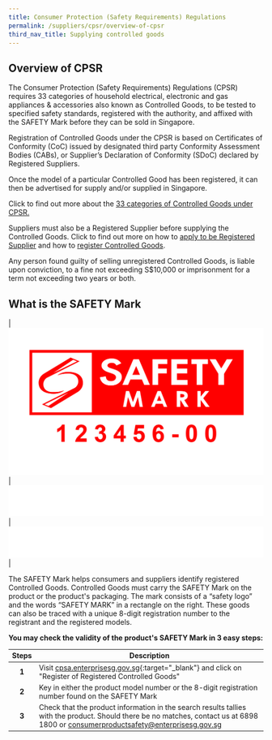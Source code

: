 ```yaml
---
title: Consumer Protection (Safety Requirements) Regulations
permalink: /suppliers/cpsr/overview-of-cpsr
third_nav_title: Supplying controlled goods
---
```

## Overview of CPSR
The Consumer Protection (Safety Requirements) Regulations (CPSR) requires 33 categories of household electrical, electronic and gas appliances & accessories also known as Controlled Goods, to be tested to specified safety standards, registered with the authority, and affixed with the SAFETY Mark before they can be sold in Singapore.

Registration of Controlled Goods under the CPSR is based on Certificates of Conformity (CoC) issued by designated third party Conformity Assessment Bodies (CABs), or Supplier’s Declaration of Conformity (SDoC) declared by Registered Suppliers.

Once the model of a particular Controlled Good has been registered, it can then be advertised for supply and/or supplied in Singapore.

Click to find out more about the [33 categories of Controlled Goods under CPSR.](/suppliers/cpsr/list-of-controlled-goods)

Suppliers must also be a Registered Supplier before supplying the Controlled Goods. Click to find out more on how to [apply to be Registered Supplier](/suppliers/cpsr/apply-to-be-a-registered-supplier) and how to [register Controlled Goods](/suppliers/cpsr/registering-controlled-goods).

Any person found guilty of selling unregistered Controlled Goods, is liable upon conviction, to a fine not exceeding S$10,000 or imprisonment for a term not exceeding two years or both.

## What is the SAFETY Mark

|![safety mark](/images/about-us/safety-mark.jpg)|![blank](/images/consumers/blank.png)|![blank](/images/consumers/blank.png)|

The SAFETY Mark helps consumers and suppliers identify registered Controlled Goods. Controlled Goods must carry the SAFETY Mark on the product or the product's packaging. The mark consists of a “safety logo” and the words “SAFETY MARK” in a rectangle on the right. These goods can also be traced with a unique 8-digit registration number to the registrant and the registered models. 

**You may check the validity of the product's SAFETY Mark in 3 easy steps:**

|Steps|Description|
|:---:|----|
| **1**| Visit [cpsa.enterprisesg.gov.sg][1]{:target="_blank"} and click on "Register of Registered Controlled Goods"                                  
| **2**| Key in either the product model number or the 8-digit registration number found on the SAFETY Mark                                                    
| **3**| Check that the product information in the search results tallies with the product. Should there be no matches, contact us at 6898 1800 or <consumerproductsafety@enterprisesg.gov.sg>

[1]:https://cpsa.enterprisesg.gov.sg
